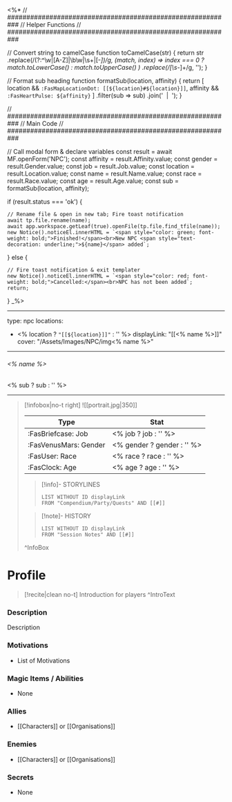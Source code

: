 <%*
// ###########################################################
//                       Helper Functions
// ###########################################################

// Convert string to camelCase
function toCamelCase(str) {
  return str
    .replace(/(?:^\w|[A-Z]|\b\w|\s+|[-_])/g, (match, index) =>
      index === 0 ? match.toLowerCase() : match.toUpperCase()
    )
    .replace(/[\s-_]+/g, '');
}

// Format sub heading
function formatSub(location, affinity) {
  return [
    location && `:FasMapLocationDot: [[${location}#${location}]]`,
    affinity && `:FasHeartPulse: ${affinity}`
  ]
  .filter(sub => sub)
  .join('&nbsp;&nbsp;|&nbsp;&nbsp;');
}


// ###########################################################
//                         Main Code
// ###########################################################

// Call modal form & declare variables
const result = await MF.openForm('NPC');
const affinity = result.Affinity.value;
const gender = result.Gender.value;
const job = result.Job.value;
const location = result.Location.value;
const name = result.Name.value;
const race = result.Race.value;
const age = result.Age.value;
const sub = formatSub(location, affinity);

if (result.status === 'ok') {

    // Rename file & open in new tab; Fire toast notification
    await tp.file.rename(name);
    await app.workspace.getLeaf(true).openFile(tp.file.find_tfile(name));
    new Notice().noticeEl.innerHTML = `<span style="color: green; font-weight: bold;">Finished!</span><br>New NPC <span style="text-decoration: underline;">${name}</span> added`;

} else {

    // Fire toast notification & exit templater
    new Notice().noticeEl.innerHTML = `<span style="color: red; font-weight: bold;">Cancelled:</span><br>NPC has not been added`;
    return;
}
_%>

---
type: npc
locations:
 - <% location ? `"[[${location}]]"` : '' %>
displayLink: "[[<% name %>]]"
cover: "/Assets/Images/NPC/img<% name %>"
---
###### <% name %>
<span class="sub2"><% sub ? sub : '' %> </span>
___

> [!infobox|no-t right]
> ![[portrait.jpg|350]]
>
> | Type | Stat |
> | ---- | ---- |
> | :FasBriefcase: Job |  <% job ? job : '' %> |
> | :FasVenusMars: Gender | <% gender ? gender : '' %> |
> | :FasUser: Race | <% race ? race : '' %> |
> | :FasClock: Age | <% age ? age : '' %> |
>
>> [!info]- STORYLINES
>>```dataview
>>LIST WITHOUT ID displayLink
>>FROM "Compendium/Party/Quests" AND [[#]]
>
>>[!note]- HISTORY
>>```dataview
>>LIST WITHOUT ID displayLink
>>FROM "Session Notes" AND [[#]]
>
>^InfoBox

# Profile

> [!recite|clean no-t]
>	Introduction for players
>^IntroText

### Description
Description

### Motivations
- List of Motivations

### Magic Items / Abilities
- None

### Allies
- [[Characters]] or [[Organisations]]

### Enemies
- [[Characters]] or [[Organisations]]

### Secrets
- None